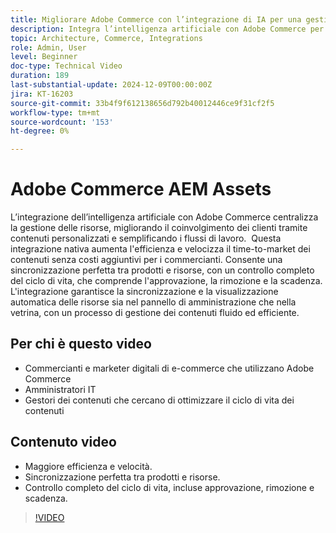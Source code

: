 ```yaml
---
title: Migliorare Adobe Commerce con l’integrazione di IA per una gestione semplificata delle risorse
description: Integra l’intelligenza artificiale con Adobe Commerce per contenuti personalizzati, flussi di lavoro semplificati e un controllo completo del ciclo di vita delle risorse.
topic: Architecture, Commerce, Integrations
role: Admin, User
level: Beginner
doc-type: Technical Video
duration: 189
last-substantial-update: 2024-12-09T00:00:00Z
jira: KT-16203
source-git-commit: 33b4f9f612138656d792b40012446ce9f31cf2f5
workflow-type: tm+mt
source-wordcount: '153'
ht-degree: 0%

---
```



# Adobe Commerce AEM Assets

L’integrazione dell’intelligenza artificiale con Adobe Commerce centralizza la gestione delle risorse, migliorando il coinvolgimento dei clienti tramite contenuti personalizzati e semplificando i flussi di lavoro. &#x200B; Questa integrazione nativa aumenta l&#39;efficienza e velocizza il time-to-market dei contenuti senza costi aggiuntivi per i commercianti. &#x200B; Consente una sincronizzazione perfetta tra prodotti e risorse, con un controllo completo del ciclo di vita, che comprende l&#39;approvazione, la rimozione e la scadenza. &#x200B; L&#39;integrazione garantisce la sincronizzazione e la visualizzazione automatica delle risorse sia nel pannello di amministrazione che nella vetrina, con un processo di gestione dei contenuti fluido ed efficiente. &#x200B;

## Per chi è questo video

- Commercianti e marketer digitali di e-commerce che utilizzano Adobe Commerce
- Amministratori IT
- Gestori dei contenuti che cercano di ottimizzare il ciclo di vita dei contenuti

## Contenuto video

- Maggiore efficienza e velocità.
- Sincronizzazione perfetta tra prodotti e risorse.
- Controllo completo del ciclo di vita, incluse approvazione, rimozione e scadenza.

>[!VIDEO](https://video.tv.adobe.com/v/3434076?learn=on)
